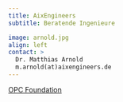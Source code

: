```yaml
---
title: AixEngineers
subtitle: Beratende Ingenieure

image: arnold.jpg
align: left
contact: >
  Dr. Matthias Arnold
  m.arnold(at)aixengineers.de
---
```


[OPC Foundation](https://opcfoundation.org/members/view/7493)
